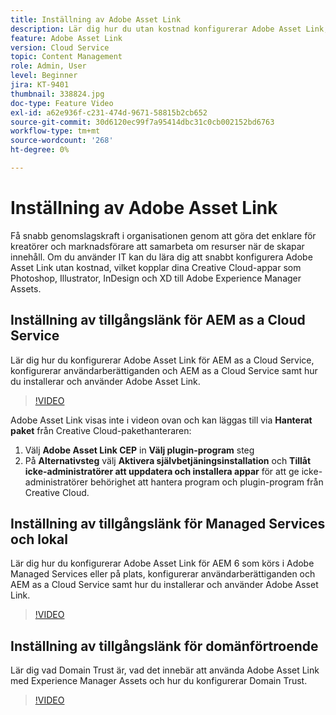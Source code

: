 ```yaml
---
title: Inställning av Adobe Asset Link
description: Lär dig hur du utan kostnad konfigurerar Adobe Asset Link, som kopplar samman dina Creative Cloud-appar som Photoshop, Illustrator, InDesign och XD med Adobe Experience Manager Assets.
feature: Adobe Asset Link
version: Cloud Service
topic: Content Management
role: Admin, User
level: Beginner
jira: KT-9401
thumbnail: 338824.jpg
doc-type: Feature Video
exl-id: a62e936f-c231-474d-9671-58815b2cb652
source-git-commit: 30d6120ec99f7a95414dbc31c0cb002152bd6763
workflow-type: tm+mt
source-wordcount: '268'
ht-degree: 0%

---
```


# Inställning av Adobe Asset Link

Få snabb genomslagskraft i organisationen genom att göra det enklare för kreatörer och marknadsförare att samarbeta om resurser när de skapar innehåll. Om du använder IT kan du lära dig att snabbt konfigurera Adobe Asset Link utan kostnad, vilket kopplar dina Creative Cloud-appar som Photoshop, Illustrator, InDesign och XD till Adobe Experience Manager Assets.

## Inställning av tillgångslänk för AEM as a Cloud Service

Lär dig hur du konfigurerar Adobe Asset Link för AEM as a Cloud Service, konfigurerar användarberättiganden och AEM as a Cloud Service samt hur du installerar och använder Adobe Asset Link.

>[!VIDEO](https://video.tv.adobe.com/v/338824?quality=12&learn=on)

Adobe Asset Link visas inte i videon ovan och kan läggas till via __Hanterat paket__ från Creative Cloud-pakethanteraren:

1. Välj __Adobe Asset Link CEP__ in __Välj plugin-program__ steg
2. På __Alternativsteg__ välj __Aktivera självbetjäningsinstallation__ och __Tillåt icke-administratörer att uppdatera och installera appar__ för att ge icke-administratörer behörighet att hantera program och plugin-program från Creative Cloud.

## Inställning av tillgångslänk för Managed Services och lokal

Lär dig hur du konfigurerar Adobe Asset Link för AEM 6 som körs i Adobe Managed Services eller på plats, konfigurerar användarberättiganden och AEM as a Cloud Service samt hur du installerar och använder Adobe Asset Link.

>[!VIDEO](https://video.tv.adobe.com/v/338823?quality=12&learn=on)


## Inställning av tillgångslänk för domänförtroende

Lär dig vad Domain Trust är, vad det innebär att använda Adobe Asset Link med Experience Manager Assets och hur du konfigurerar Domain Trust.

>[!VIDEO](https://video.tv.adobe.com/v/338825?quality=12&learn=on)
